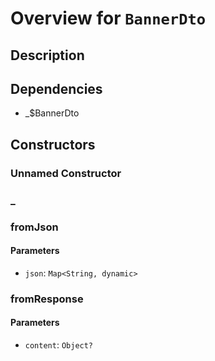 # Overview for `BannerDto`

## Description



## Dependencies

- _$BannerDto

## Constructors

### Unnamed Constructor


### _


### fromJson


#### Parameters

- `json`: `Map<String, dynamic>`
### fromResponse


#### Parameters

- `content`: `Object?`
